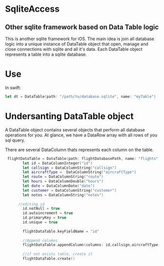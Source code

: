 # SqliteAccess
Other sqlite framework based on Data Table logic
-
This is another sqlite framework for iOS. The main idea is join all database logic into a unique instance of DataTable object that open, manage and close connections with sqlite and all it's data.
Each DataTable object represents a table into a sqlite database.

# Use
In swift: 

```swift
let dt = DataTable(path: "/path/to/database.sqlite", name: "myTable")
```

# Undersanting DataTable object
A DataTable object contains several objects that perform all database operations for you.
At glance, we have a DataRow array with all rows of you sql query.

There are several DataColumn thats represents each column on the table.

```swift
 flightDataTable = DataTable(path: flightDatabasePath, name: "flights")
        let id = DataColumnInteger("id")
        let callsign = DataColumnString("callsign")
        let aircraftType =  DataColumnString("aircraftType")
        let route = DataColumnString("route")
        let hours = DataColumnDouble("hours")
        let date = DataColumnDate("date")
        let customer = DataColumnString("customer")
        let notes = DataColumnString("notes")
      
      //editing id
        id.notNull = true
        id.autoincrement = true
        id.primaryKey = true
        id.unique = true
        
        flightDataTable.keyFieldName = "id"
        
        //Append columns
        flightDataTable.appendColumn(columns: id,callsign,aircraftType,route,hours,date,customer,notes)
       
        //if not exists table, create it
        flightDataTable.create()
```

